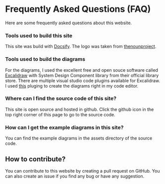 # Frequently Asked Questions (FAQ)

Here are some frequently asked questions about this website.

### Tools used to build this site

This site was build with [Docsify](https://docsify.js.org/#/). The logo was taken from [thenounproject](https://thenounproject.com/icon/database-design-3783547/).

### Tools used to build the diagrams

For the diagrams, I used the excellent free and open souce software called [Excalidraw](https://excalidraw.com/) with System Design Component library from their official library store. There are multiple visual studio code plugins available for Excalidraw. I used [this](https://marketplace.visualstudio.com/items?itemName=pomdtr.excalidraw-editor) pluging to create the diagrams right in my code editor.

### Where can I find the source code of this site?

This site is open source and hosted in github. Click the github icon in the top right corner of this page to go to the source code.

### How can I get the example diagrams in this site?

You can find the example diagrams in the assets directory of the source code.

## How to contribute?

You can contribute to this website by creating a pull request on GitHub. You can also create an issue if you find any bug or have any suggestion.
